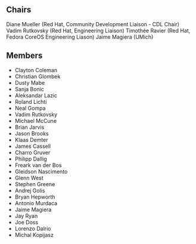 ## Chairs
Diane Mueller (Red Hat, Community Development Liaison - CDL Chair)
Vadim Rutkovsky (Red Hat, Engineering Liaison)
Timothée Ravier (Red Hat, Fedora CoreOS Engineering Liason)
Jaime Magiera (UMich)

## Members
* Clayton Coleman
* Christian Glombek
* Dusty Mabe
* Sanja Bonic
* Aleksandar Lazic
* Roland Lichti
* Neal Gompa
* Vadim Rutkovsky
* Michael McCune
* Brian Jarvis
* Jason Brooks
* Klaas Demter
* James Cassell
* Charro Gruver
* Philipp Dallig
* Freark van der Bos
* Gleidson Nascimento
* Glenn West
* Stephen Greene
* Andrej Golis
* Bryan Hepworth
* Antonio Murdaca
* Jaime Magiera
* Jay Ryan
* Joe Doss
* Lorenzo Dalrio
* Michal Kopijasz
